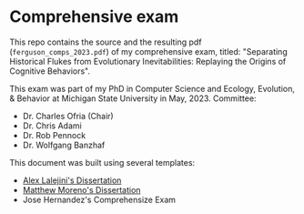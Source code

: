 # Comprehensive exam
This repo contains the source and the resulting pdf (`ferguson_comps_2023.pdf`) of my comprehensive exam, titled: "Separating Historical Flukes from Evolutionary Inevitabilities: Replaying the Origins of Cognitive Behaviors".

This exam was part of my PhD in Computer Science and Ecology, Evolution, & Behavior at Michigan State University in May, 2023. 
Committee: 
- Dr. Charles Ofria (Chair)
- Dr. Chris Adami
- Dr. Rob Pennock
- Dr. Wolfgang Banzhaf

This document was built using several templates: 
- [Alex Lalejini's Dissertation](https://github.com/amlalejini/DISSERTATION---EVOLVING-PHENOTYPICALLY-PLASTIC-DIGITAL-ORGANISMS)
- [Matthew Moreno's Dissertation](https://github.com/mmore500/dissertation)
- Jose Hernandez's Comprehensize Exam
